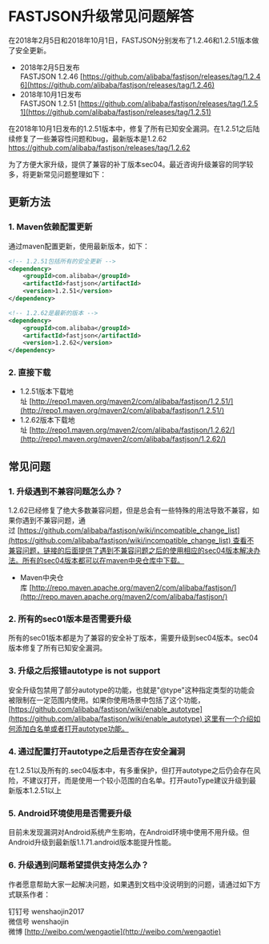 # FASTJSON升级常见问题解答

在2018年2月5日和2018年10月1日，FASTJSON分别发布了1.2.46和1.2.51版本做了安全更新。

- 2018年2月5日发布FASTJSON 1.2.46 [https://github.com/alibaba/fastjson/releases/tag/1.2.46](https://github.com/alibaba/fastjson/releases/tag/1.2.46)
- 2018年10月1日发布FASTJSON 1.2.51 [https://github.com/alibaba/fastjson/releases/tag/1.2.51](https://github.com/alibaba/fastjson/releases/tag/1.2.51)

在2018年10月1日发布的1.2.51版本中，修复了所有已知安全漏洞。在1.2.51之后陆续修复了一些兼容性问题和bug，最新版本是1.2.62 
https://github.com/alibaba/fastjson/releases/tag/1.2.62

为了方便大家升级，提供了兼容的补丁版本sec04。最近咨询升级兼容的同学较多，将更新常见问题整理如下：

<a name="47bb9a7b"></a>
## 更新方法

<a name="0288f5bf"></a>
### 1. Maven依赖配置更新

通过maven配置更新，使用最新版本，如下：

```xml
<!-- 1.2.51包括所有的安全更新 -->
<dependency>
    <groupId>com.alibaba</groupId>
    <artifactId>fastjson</artifactId>
    <version>1.2.51</version>
</dependency>

<!-- 1.2.62是最新的版本 -->
<dependency>
    <groupId>com.alibaba</groupId>
    <artifactId>fastjson</artifactId>
    <version>1.2.62</version>
</dependency>
```

<a name="618ab5e4"></a>
### 2. 直接下载

- 1.2.51版本下载地址 [http://repo1.maven.org/maven2/com/alibaba/fastjson/1.2.51/](http://repo1.maven.org/maven2/com/alibaba/fastjson/1.2.51/)
- 1.2.62版本下载地址 [http://repo1.maven.org/maven2/com/alibaba/fastjson/1.2.62/](http://repo1.maven.org/maven2/com/alibaba/fastjson/1.2.62/)

<a name="50d52dd9"></a>
## 常见问题

<a name="4daeaf62"></a>
### 1. 升级遇到不兼容问题怎么办？

1.2.62已经修复了绝大多数兼容问题，但是总会有一些特殊的用法导致不兼容，如果你遇到不兼容问题，通过 [https://github.com/alibaba/fastjson/wiki/incompatible_change_list](https://github.com/alibaba/fastjson/wiki/incompatible_change_list) 查看不兼容问题，链接的后面提供了遇到不兼容问题之后的使用相应的sec04版本解决办法。所有的sec04版本都可以在maven中央仓库中下载。

- Maven中央仓库 [http://repo.maven.apache.org/maven2/com/alibaba/fastjson/](http://repo.maven.apache.org/maven2/com/alibaba/fastjson/)

<a name="89c7d396"></a>

### 2. 所有的sec01版本是否需要升级
所有的sec01版本都是为了兼容的安全补丁版本，需要升级到sec04版本。sec04版本修复了所有已知安全漏洞。

### 3. 升级之后报错autotype is not support

安全升级包禁用了部分autotype的功能，也就是"@type"这种指定类型的功能会被限制在一定范围内使用。如果你使用场景中包括了这个功能，[https://github.com/alibaba/fastjson/wiki/enable_autotype](https://github.com/alibaba/fastjson/wiki/enable_autotype) 这里有一个介绍如何添加白名单或者打开autotype功能。

<a name="af0a88cf"></a>
### 4. 通过配置打开autotype之后是否存在安全漏洞

在1.2.51以及所有的.sec04版本中，有多重保护，但打开autotype之后仍会存在风险，不建议打开，而是使用一个较小范围的白名单。打开autoType建议升级到最新版本1.2.51以上

<a name="3e2636c8"></a>
### 5. Android环境使用是否需要升级

目前未发现漏洞对Android系统产生影响，在Android环境中使用不用升级。但Android升级到最新版1.1.71.android版本能提升性能。

<a name="a3b7cbe5"></a>
### 6. 升级遇到问题希望提供支持怎么办？

作者愿意帮助大家一起解决问题，如果遇到文档中没说明到的问题，请通过如下方式联系作者：

钉钉号 wenshaojin2017<br />微信号 wenshaojin<br />微博 [http://weibo.com/wengaotie](http://weibo.com/wengaotie)
